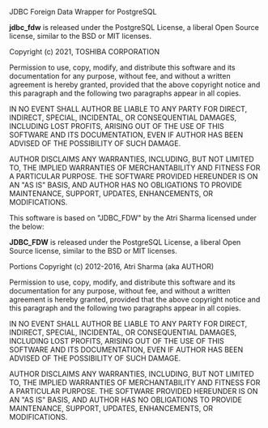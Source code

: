 JDBC Foreign Data Wrapper for PostgreSQL

**jdbc_fdw** is released under the PostgreSQL License, a liberal Open Source license, similar to the BSD or MIT licenses.

Copyright (c) 2021, TOSHIBA CORPORATION

Permission to use, copy, modify, and distribute this software and its documentation for any purpose, without fee, and without a written agreement is hereby granted, provided that the above copyright notice and this paragraph and the following two paragraphs appear in all copies.

IN NO EVENT SHALL AUTHOR BE LIABLE TO ANY PARTY FOR DIRECT, INDIRECT, SPECIAL, INCIDENTAL, OR CONSEQUENTIAL DAMAGES, INCLUDING LOST PROFITS, ARISING OUT OF THE USE OF THIS SOFTWARE AND ITS DOCUMENTATION, EVEN IF AUTHOR HAS BEEN ADVISED OF THE POSSIBILITY OF SUCH DAMAGE.

AUTHOR DISCLAIMS ANY WARRANTIES, INCLUDING, BUT NOT LIMITED TO, THE IMPLIED WARRANTIES OF MERCHANTABILITY AND FITNESS FOR A PARTICULAR PURPOSE. THE SOFTWARE PROVIDED HEREUNDER IS ON AN "AS IS" BASIS, AND AUTHOR HAS NO OBLIGATIONS TO PROVIDE MAINTENANCE, SUPPORT, UPDATES, ENHANCEMENTS, OR MODIFICATIONS.

This software is based on "JDBC_FDW" by the Atri Sharma licensed under the below:  

**JDBC_FDW** is released under the PostgreSQL License, a liberal Open Source license, similar to the BSD or MIT licenses.

Portions Copyright (c) 2012-2016, Atri Sharma (aka AUTHOR)

Permission to use, copy, modify, and distribute this software and its documentation for any purpose, without fee, and without a written agreement is hereby granted, provided that the above copyright notice and this paragraph and the following two paragraphs appear in all copies.

IN NO EVENT SHALL AUTHOR BE LIABLE TO ANY PARTY FOR DIRECT, INDIRECT, SPECIAL, INCIDENTAL, OR CONSEQUENTIAL DAMAGES, INCLUDING LOST PROFITS, ARISING OUT OF THE USE OF THIS SOFTWARE AND ITS DOCUMENTATION, EVEN IF AUTHOR HAS BEEN ADVISED OF THE POSSIBILITY OF SUCH DAMAGE.

AUTHOR DISCLAIMS ANY WARRANTIES, INCLUDING, BUT NOT LIMITED TO, THE IMPLIED WARRANTIES OF MERCHANTABILITY AND FITNESS FOR A PARTICULAR PURPOSE. THE SOFTWARE PROVIDED HEREUNDER IS ON AN "AS IS" BASIS, AND AUTHOR HAS NO OBLIGATIONS TO PROVIDE MAINTENANCE, SUPPORT, UPDATES, ENHANCEMENTS, OR MODIFICATIONS.